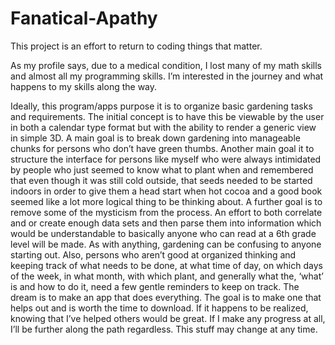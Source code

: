 # Fanatical-Apathy
This project is an effort to return to coding things that matter. 

As my profile says, due to a medical condition, I lost many of my math skills and almost all my programming skills. I’m interested in the journey and what happens to my skills along the way. 

Ideally, this program/apps purpose it is to organize basic gardening tasks and requirements. The initial concept is to have this be viewable by the user in both a calendar type format but with the ability to render a generic view in simple 3D. A main goal is to break down gardening into manageable chunks for persons who don’t have green thumbs. Another main goal it to structure the interface for persons like myself who were always intimidated by people who just seemed to know what to plant when and remembered that even though it was still cold outside, that seeds needed to be started indoors in order to give them a head start when hot cocoa and a good book seemed like a lot more logical thing to be thinking about. A further goal is to remove some of the mysticism from the process. An effort to both correlate and or create enough data sets and then parse them into information which would be understandable to basically anyone who can read at a 6th grade level will be made. As with anything, gardening can be confusing to anyone starting out. Also, persons who aren’t good at organized thinking and keeping track of what needs to be done, at what time of day, on which days of the week, in what month, with which plant, and generally what the, ‘what’ is and how to do it, need a few gentle reminders to keep on track. The dream is to make an app that does everything. The goal is to make one that helps out and is worth the time to download. If it happens to be realized, knowing that I’ve helped others would be great. If I make any progress at all, I’ll be further along the path regardless. This stuff may change at any time.

